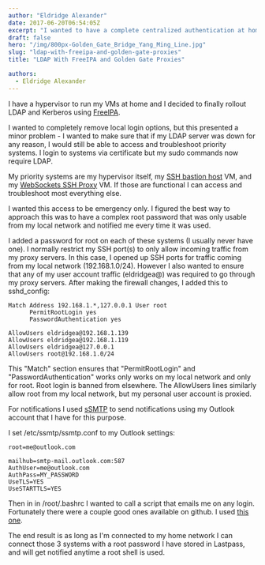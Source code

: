 ```yaml
---
author: "Eldridge Alexander"
date: 2017-06-20T06:54:05Z
excerpt: "I wanted to have a complete centralized authentication at home, but also wanted as secure of a way as possible to overrid that of my LDAP server were to go down. This documents my \"war room\" configurations."
draft: false
hero: "/img/800px-Golden_Gate_Bridge_Yang_Ming_Line.jpg"
slug: "ldap-with-freeipa-and-golden-gate-proxies"
title: "LDAP With FreeIPA and Golden Gate Proxies"

authors:
  - Eldridge Alexander
---
```


I have a hypervisor to run my VMs at home and I decided to finally rollout LDAP and Kerberos using [FreeIPA](https://www.freeipa.org/page/Main_Page). 

I wanted to completely remove local login options, but this presented a minor problem - I wanted to make sure that if my LDAP server was down for any reason, I would still be able to access and troubleshoot priority systems. I login to systems via certificate but my sudo commands now require LDAP.

My priority systems are my hypervisor itself, my [SSH bastion host](https://blog.eldrid.ge/2015/03/29/golden-gate-ssh-config-files/) VM, and my [WebSockets SSH Proxy](https://blog.eldrid.ge/2016/02/28/proxy-ssh-for-chromeos/) VM. If those are functional I can access and troubleshoot most everything else.

I wanted this access to be emergency only. I figured the best way to approach this was to have a complex root password that was only usable from my local network and notified me every time it was used.

I added a password for root on each of these systems (I usually never have one). I normally restrict my SSH port(s) to only allow incoming traffic from my proxy servers. In this case, I opened up SSH ports for traffic coming from my local network (192.168.1.0/24). However I also wanted to ensure that any of my user account traffic (eldridgea@) was required to go through my proxy servers. After making the firewall changes, I added this to sshd_config:


    Match Address 192.168.1.*,127.0.0.1 User root
          PermitRootLogin yes
          PasswordAuthentication yes

    AllowUsers eldridgea@192.168.1.139
    AllowUsers eldridgea@192.168.1.119
    AllowUsers eldridgea@127.0.0.1
    AllowUsers root@192.168.1.0/24

This "Match" section ensures that "PermitRootLogin" and "PasswordAuthentication" works only works on my local network and only for root. Root login is banned from elsewhere. The AllowUsers lines similarly allow root from my local network, but my personal user account is proxied.

For notifications I used [sSMTP](https://wiki.debian.org/sSMTP) to send notifications using my Outlook account that I have for this purpose. 

I set /etc/ssmtp/ssmtp.conf to my Outlook settings:
     
    root=me@outlook.com

    mailhub=smtp-mail.outlook.com:587
    AuthUser=me@outlook.com
    AuthPass=MY_PASSWORD
    UseTLS=YES
    UseSTARTTLS=YES

Then in in /root/.bashrc I wanted to call a script that emails me on any login. Fortunately there were a couple good ones available on github. I used [this one](https://gist.github.com/tommybutler/6953743#file-iloggedin-sh).

The end result is as long as I'm connected to my home network I can connect those 3 systems with a root password I have stored in Lastpass, and will get notified anytime a root shell is used.